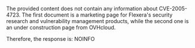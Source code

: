 The provided content does not contain any information about CVE-2005-4723. The first document is a marketing page for Flexera's security research and vulnerability management products, while the second one is an under construction page from OVHcloud.

Therefore, the response is: NOINFO